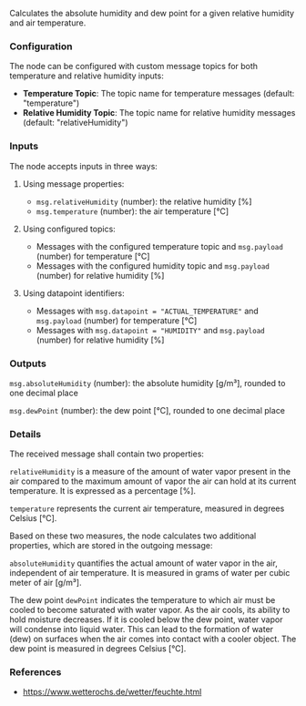 Calculates the absolute humidity and dew point for a given relative humidity and air temperature.
    
### Configuration

The node can be configured with custom message topics for both temperature and relative humidity inputs:

- **Temperature Topic**: The topic name for temperature messages (default: "temperature")
- **Relative Humidity Topic**: The topic name for relative humidity messages (default: "relativeHumidity")

### Inputs

The node accepts inputs in three ways:

1. Using message properties:
   - `msg.relativeHumidity` (number): the relative humidity [%]
   - `msg.temperature` (number): the air temperature [°C]

2. Using configured topics:
   - Messages with the configured temperature topic and `msg.payload` (number) for temperature [°C]
   - Messages with the configured humidity topic and `msg.payload` (number) for relative humidity [%]

3. Using datapoint identifiers:
   - Messages with `msg.datapoint = "ACTUAL_TEMPERATURE"` and `msg.payload` (number) for temperature [°C]
   - Messages with `msg.datapoint = "HUMIDITY"` and `msg.payload` (number) for relative humidity [%]

### Outputs

`msg.absoluteHumidity` (number): the absolute humidity [g/m³], rounded to one decimal place

`msg.dewPoint` (number): the dew point [°C], rounded to one decimal place

### Details
    
The received message shall contain two properties:
    
`relativeHumidity` is a measure of the amount of water vapor present in the air compared to the maximum amount of vapor the air can hold at its current temperature. It is expressed as a percentage [%].

`temperature` represents the current air temperature, measured in degrees Celsius [°C].

Based on these two measures, the node calculates two additional properties, which are stored in the outgoing message:

`absoluteHumidity` quantifies the actual amount of water vapor in the air, independent of air temperature. It is measured in grams of water per cubic meter of air [g/m³].

The dew point `dewPoint` indicates the temperature to which air must be cooled to become saturated with water vapor. As the air cools, its ability to hold moisture decreases. If it is cooled below the dew point, water vapor will condense into liquid water. This can lead to the formation of water (dew) on surfaces when the air comes into contact with a cooler object. The dew point is measured in degrees Celsius [°C].
    
### References

 -  https://www.wetterochs.de/wetter/feuchte.html
